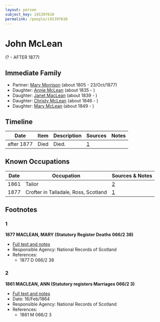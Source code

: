 ```yaml
---
layout: person
subject_key: i91397610
permalink: /people/i91397610
---
```


# John McLean
(? - AFTER 1877)

## Immediate Family

* Partner: [Mary Morrison](./@18316154@-mary-morrison-b1805-d1877-10-23.md) (about 1805 - 23/Oct/1877)
* Daughter: [Annie McLean](./@68658880@-annie-mclean-b1835-d.md) (about 1835 - )
* Daughter: [Janet MacLean](./@4850940@-janet-maclean-b1839-d.md) (about 1839 - )
* Daughter: [Christy McLean](./@62955988@-christy-mclean-b1846-d.md) (about 1846 - )
* Daughter: [Mary McLean](./@45920386@-mary-mclean-b1849-d.md) (about 1849 - )

## Timeline

Date | Item | Description | Sources | Notes
---|---|---|---|---
after 1877 | Died | Died. | [1](#1) | 

## Known Occupations

Date | Occupation | Sources & Notes
---|---|---
1861 | Tailor | [2](#2)
1877 | Crofter in Talladale, Ross, Scotland | [1](#1)

## Footnotes

### 1

**1877 MACLEAN, MARY (Statutory Register Deaths 066/2 38)**

* [Full text and notes](../sources/@42301818@-1877-maclean,-mary-statutory-register-deaths-066-2-38-.md)
* Responsible Agency: National Records of Scotland
* References: 
  * 1877 D 066/2 38

### 2

**1861 MACLEAN, ANN (Statutory registers Marriages 066/2 3)**

* [Full text and notes](../sources/@25221376@-1861-maclean,-ann-statutory-registers-marriages-066-2-3-.md)
* Date: 16/Feb/1864
* Responsible Agency: National Records of Scotland
* References: 
  * 1861 M 066/2 3

